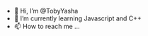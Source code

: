 - 👋 Hi, I’m @TobyYasha
- 🌱 I’m currently learning Javascript and C++
- 📫 How to reach me ...

<!---
TobyYasha/TobyYasha is a ✨ special ✨ repository because its `README.md` (this file) appears on your GitHub profile.
You can click the Preview link to take a look at your changes.
--->
